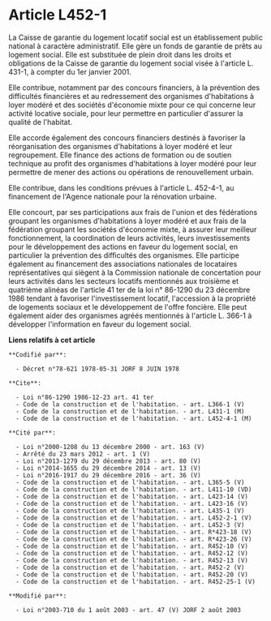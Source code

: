 # Article L452-1

La Caisse de garantie du logement locatif social est un établissement public national à caractère administratif. Elle gère un
fonds de garantie de prêts au logement social. Elle est substituée de plein droit dans les droits et obligations de la Caisse
de garantie du logement social visée à l'article L. 431-1, à compter du 1er janvier 2001.

Elle contribue, notamment par des concours financiers, à la prévention des difficultés financières et au redressement des
organismes d'habitations à loyer modéré et des sociétés d'économie mixte pour ce qui concerne leur activité locative sociale,
pour leur permettre en particulier d'assurer la qualité de l'habitat.

Elle accorde également des concours financiers destinés à favoriser la réorganisation des organismes d'habitations à loyer
modéré et leur regroupement. Elle finance des actions de formation ou de soutien technique au profit des organismes
d'habitations à loyer modéré pour leur permettre de mener des actions ou opérations de renouvellement urbain.

Elle contribue, dans les conditions prévues à l'article L. 452-4-1, au financement de l'Agence nationale pour la rénovation
urbaine.

Elle concourt, par ses participations aux frais de l'union et des fédérations groupant les organismes d'habitations à loyer
modéré et aux frais de la fédération groupant les sociétés d'économie mixte, à assurer leur meilleur fonctionnement, la
coordination de leurs activités, leurs investissements pour le développement des actions en faveur du logement social, en
particulier la prévention des difficultés des organismes. Elle participe également au financement des associations nationales
de locataires représentatives qui siègent à la Commission nationale de concertation pour leurs activités dans les secteurs
locatifs mentionnés aux troisième et quatrième alinéas de l'article 41 ter de la loi n° 86-1290 du 23 décembre 1986 tendant à
favoriser l'investissement locatif, l'accession à la propriété de logements sociaux et le développement de l'offre foncière.
Elle peut également aider des organismes agréés mentionnés à l'article L. 366-1 à développer l'information en faveur du
logement social.

**Liens relatifs à cet article**

	**Codifié par**:

	  - Décret n°78-621 1978-05-31 JORF 8 JUIN 1978

	**Cite**:

	  - Loi n°86-1290 1986-12-23 art. 41 ter
	  - Code de la construction et de l'habitation. - art. L366-1 (V)
	  - Code de la construction et de l'habitation. - art. L431-1 (M)
	  - Code de la construction et de l'habitation. - art. L452-4-1 (M)

	**Cité par**:

	  - Loi n°2000-1208 du 13 décembre 2000 - art. 163 (V)
	  - Arrêté du 23 mars 2012 - art. 1 (V)
	  - Loi n°2013-1279 du 29 décembre 2013 - art. 80 (V)
	  - Loi n°2014-1655 du 29 décembre 2014 - art. 13 (V)
	  - Loi n°2016-1917 du 29 décembre 2016 - art. 36 (V)
	  - Code de la construction et de l'habitation. - art. L365-5 (V)
	  - Code de la construction et de l'habitation. - art. L411-10 (VD)
	  - Code de la construction et de l'habitation. - art. L423-14 (V)
	  - Code de la construction et de l'habitation. - art. L423-16 (V)
	  - Code de la construction et de l'habitation. - art. L435-1 (V)
	  - Code de la construction et de l'habitation. - art. L452-2-1 (V)
	  - Code de la construction et de l'habitation. - art. L452-3 (V)
	  - Code de la construction et de l'habitation. - art. R*423-18 (V)
	  - Code de la construction et de l'habitation. - art. R*423-26 (V)
	  - Code de la construction et de l'habitation. - art. R452-10 (V)
	  - Code de la construction et de l'habitation. - art. R452-12 (V)
	  - Code de la construction et de l'habitation. - art. R452-13 (V)
	  - Code de la construction et de l'habitation. - art. R452-2 (V)
	  - Code de la construction et de l'habitation. - art. R452-20 (V)
	  - Code de la construction et de l'habitation. - art. R452-25-1 (V)

	**Modifié par**:

	  - Loi n°2003-710 du 1 août 2003 - art. 47 (V) JORF 2 août 2003

